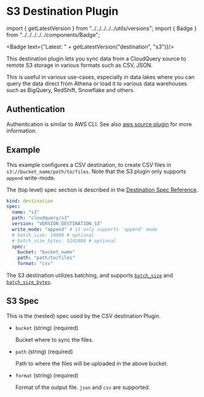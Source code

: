 # S3 Destination Plugin

import { getLatestVersion } from "../../../../../utils/versions";
import { Badge } from "../../../../../components/Badge";

<Badge text={"Latest: " + getLatestVersion("destination", "s3")}/>

This destination plugin lets you sync data from a CloudQuery source to remote S3 storage in various formats such as CSV, JSON.

This is useful in various use-cases, especially in data lakes where you can query the data direct from Athena or load it to various data warehouses such as BigQuery, RedShift, Snowflake and others.

## Authentication

Authenitcation is similar to AWS CLI. See also [aws source plugin](../../sources/aws/overview#authentication) for more information.

## Example

This example configures a CSV destination, to create CSV files in `s3://bucket_name/path/to/files`. Note that the S3 plugin only supports `append` write-mode.

The (top level) spec section is described in the [Destination Spec Reference](/docs/reference/destination-spec).

```yaml
kind: destination
spec:
  name: "s3"
  path: "cloudquery/s3"
  version: "VERSION_DESTINATION_S3"
  write_mode: "append" # s3 only supports 'append' mode
  # batch_size: 10000 # optional
  # batch_size_bytes: 5242880 # optional
  spec:
    bucket: "bucket_name"
    path: "path/to/files"
    format: "csv"
```

The S3 destination utilizes batching, and supports [`batch_size`](/docs/reference/destination-spec#batch_size) and [`batch_size_bytes`](/docs/reference/destination-spec#batch_size_bytes).

## S3 Spec

This is the (nested) spec used by the CSV destination Plugin.

- `bucket` (string) (required)

  Bucket where to sync the files.

- `path` (string) (required)

  Path to where the files will be uploaded in the above bucket.

- `format` (string) (required)

  Format of the output file. `json` and `csv` are supported.
